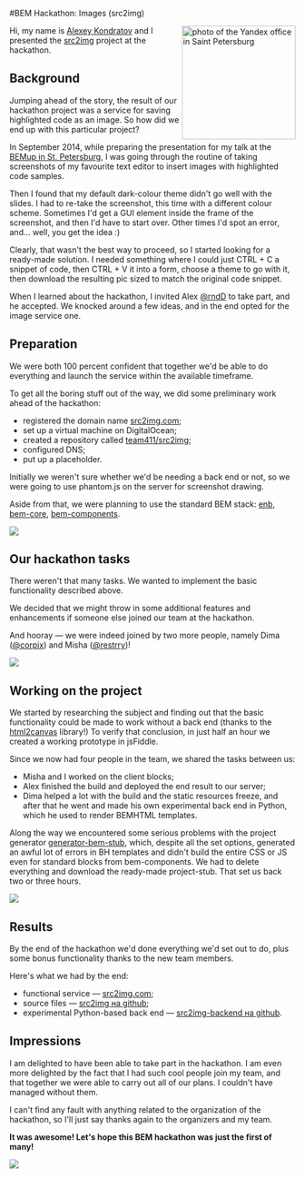 #BEM Hackathon: Images (src2img)

<img style="float: right" src="https://dl.dropboxusercontent.com/u/1122837/src2img.png" alt="photo of the Yandex office in Saint Petersburg" width="200" title="BEMup in Saint Petersburg" />

Hi, my name is [Alexey Kondratov](https://bem.info/authors/kondratov-alexey/) and I presented the [src2img](http://src2img.com/) project at the hackathon.

## Background

Jumping ahead of the story, the result of our hackathon project was a service for saving highlighted code as an image. So how did we end up with this particular project?

In September 2014, while preparing the presentation for my talk at the [BEMup in St. Petersburg](https://ru.bem.info/talks/bemup-spb-2014/), I was going through  the routine of taking screenshots of my favourite text editor to insert images with highlighted code samples.

Then I found that my default dark-colour theme didn't go well with the slides. I had to re-take the screenshot, this time with a different colour scheme. Sometimes I'd get a GUI element inside the frame of the screenshot, and then I'd have to start over. Other times I'd spot an error, and... well, you get the idea :)

Clearly, that wasn't the best way to proceed, so I started looking for a ready-made solution. I needed something where I could just CTRL + C a snippet of code, then CTRL + V it into a form, choose a theme to go with it, then download the resulting pic sized to match the original code snippet.

When I learned about the hackathon, I invited Alex [@rndD](https://github.com/rndD) to take part, and he accepted. We knocked around a few ideas, and in the end opted for the image service one.

## Preparation

We were both 100 percent confident that together we'd be able to do everything and launch the service within the available timeframe.

To get all the boring stuff out of the way, we did some preliminary work ahead of the hackathon:

* registered the domain name [src2img.com](http://src2img.com);
* set up a virtual machine on DigitalOcean;
* created a repository called [team411/src2img](https://github.com/team411/src2img);
* configured DNS;
* put up a placeholder.

Initially we weren't sure whether we'd be needing a back end or not, so we were going to use phantom.js on the server for screenshot drawing.

Aside from that, we were planning to use the standard BEM stack: [enb](https://ru.bem.info/tools/bem/enb-bem-examples/), [bem-core](https://bem.info/libs/bem-core/v2.5.0/), [bem-components](https://en.bem.info/libs/bem-components/v2/).

![](https://img-fotki.yandex.ru/get/15583/44214498.bc/0_9bbd7_63e86f23_XL.jpg)

## Our hackathon tasks

There weren't that many tasks. We wanted to implement the basic functionality described above.

We decided that we might throw in some additional features and enhancements if someone else joined our team at the hackathon.

And hooray — we were indeed joined by two more people, namely Dima ([@corpix](https://github.com/corpix)) and Misha ([@restrry](https://github.com/restrry))!

![](https://img-fotki.yandex.ru/get/15595/44214498.bc/0_9bbf9_f5dae655_XL.jpg)

## Working on the project

We started by researching the subject and finding out that the basic functionality could be made to work without a back end (thanks to the [html2canvas](https://github.com/niklasvh/html2canvas) library!) To verify that conclusion, in just half an hour we created a working prototype in jsFiddle.

Since we now had four people in the team, we shared the tasks between us:

* Misha and I worked on the client blocks;
* Alex finished the build and deployed the end result to our server;
* Dima helped a lot with the build and the static resources freeze, and after that he went and made his own experimental back end in Python, which he used to render BEMHTML templates.

Along the way we encountered some serious problems with the project generator [generator-bem-stub](https://github.com/bem/generator-bem-stub), which, despite all the set options, generated an awful lot of errors in BH templates and didn't build the entire CSS or JS even for standard blocks from bem-components. We had to delete everything and download the ready-made project-stub. That set us back two or three hours.

![](https://img-fotki.yandex.ru/get/17918/44214498.bc/0_9bbf8_d81430b0_XL.jpg)

## Results

By the end of the hackathon we'd done everything we'd set out to do, plus some bonus functionality thanks to the new team members.

Here's what we had by the end:

* functional service — [src2img.com](http://src2img.com);
* source files — [src2img на github](https://github.com/team411/src2img);
* experimental Python-based back end  — [src2img-backend на github](https://github.com/team411/src2img-backend).

## Impressions

I am delighted to have been able to take part in the hackathon. I am even more delighted by the fact that I had such cool people join my team, and that together we were able to carry out all of our plans. I couldn't have managed without them.

I can't find any fault with anything related to the organization of the hackathon, so I'll just say thanks again to the organizers and my team.

**It was awesome! Let's hope this BEM hackathon was just the first of many!**

![](https://img-fotki.yandex.ru/get/15565/44214498.bd/0_9bc30_a0c39994_XL.jpg)